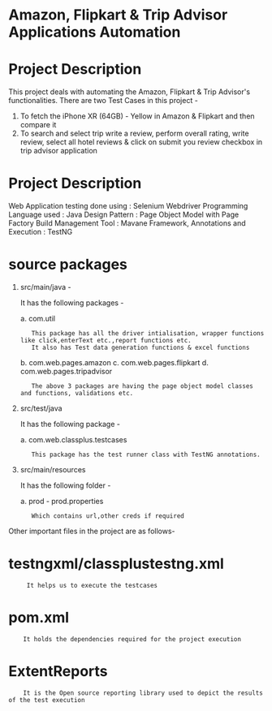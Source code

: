 # Amazon, Flipkart & Trip Advisor Applications Automation

# Project Description

This project deals with automating the Amazon, Flipkart & Trip Advisor's functionalities. 
There are two Test Cases in this project - 
1. To fetch the iPhone XR (64GB) - Yellow in Amazon & Flipkart and then compare it
2. To search and select trip write a review, perform overall rating, write review, select all hotel reviews & click on submit you review checkbox in trip advisor application

# Project Description
Web Application testing done using : Selenium Webdriver
Programming Language used : Java
Design Pattern : Page Object Model with Page Factory
Build Management Tool : Mavane
Framework, Annotations and Execution : TestNG

# source packages

1. src/main/java - 

    It has the following packages - 

    a. com.util 
          
          This package has all the driver intialisation, wrapper functions like click,enterText etc.,report functions etc.
          It also has Test data generation functions & excel functions
    b. com.web.pages.amazon
    c. com.web.pages.flipkart
    d. com.web.pages.tripadvisor
    
          
          The above 3 packages are having the page object model classes and functions, validations etc.


2. src/test/java 

    It has the following package -

    a. com.web.classplus.testcases
          
          This package has the test runner class with TestNG annotations.
  
3. src/main/resources

    It has the following folder - 

    a. prod - prod.properties
          
          Which contains url,other creds if required
          
Other important files in the project are as follows- 

# testngxml/classplustestng.xml
 
         It helps us to execute the testcases
          
# pom.xml
 
        It holds the dependencies required for the project execution
        
# ExtentReports
        
        It is the Open source reporting library used to depict the results of the test execution
 
 
